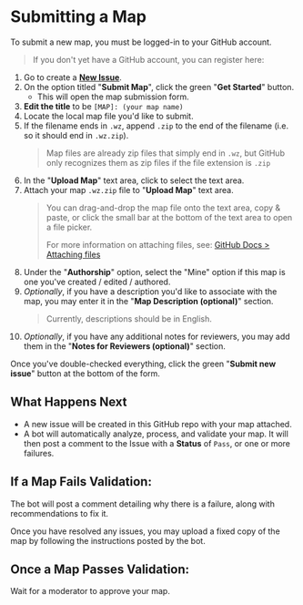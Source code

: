 # Submitting a Map

To submit a new map, you must be logged-in to your GitHub account.
> If you don't yet have a GitHub account, you can register here:

1. Go to create a **[New Issue](https://github.com/Warzone2100/map-submission/issues/new/choose)**.
2. On the option titled "**Submit Map**", click the green "**Get Started**" button.
   - This will open the map submission form.
3. **Edit the title** to be `[MAP]: (your map name)`
4. Locate the local map file you'd like to submit.
5. If the filename ends in `.wz`, append `.zip` to the end of the filename (i.e. so it should end in `.wz.zip`).
   > Map files are already zip files that simply end in `.wz`, but GitHub only recognizes them as zip files if the file extension is `.zip`
6. In the "**Upload Map**" text area, click to select the text area.
7. Attach your map `.wz.zip` file to "**Upload Map**" text area.
   > You can drag-and-drop the map file onto the text area, copy & paste, or click the small bar at the bottom of the text area to open a file picker.
   > 
   > For more information on attaching files, see: [GitHub Docs > Attaching files](https://docs.github.com/en/get-started/writing-on-github/working-with-advanced-formatting/attaching-files)
8. Under the "**Authorship**" option, select the "Mine" option if this map is one you've created / edited / authored.
9. _Optionally_, if you have a description you'd like to associate with the map, you may enter it in the "**Map Description (optional)**" section.
   > Currently, descriptions should be in English.
10. _Optionally_, if you have any additional notes for reviewers, you may add them in the "**Notes for Reviewers (optional)**" section.

Once you've double-checked everything, click the green "**Submit new issue**" button at the bottom of the form.

## What Happens Next

- A new issue will be created in this GitHub repo with your map attached.
- A bot will automatically analyze, process, and validate your map. It will then post a comment to the Issue with a **Status** of `Pass`, or one or more failures.

## If a Map Fails Validation:

The bot will post a comment detailing why there is a failure, along with recommendations to fix it.

Once you have resolved any issues, you may upload a fixed copy of the map by following the instructions posted by the bot.

## Once a Map Passes Validation:

Wait for a moderator to approve your map.


